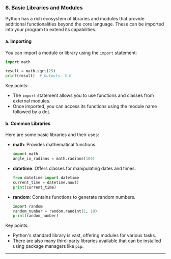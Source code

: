 ### 6. Basic Libraries and Modules

Python has a rich ecosystem of libraries and modules that provide additional functionalities beyond the core language. These can be imported into your program to extend its capabilities.

#### a. Importing

You can import a module or library using the `import` statement:

```python
import math

result = math.sqrt(25)
print(result)  # Outputs: 5.0
```

Key points:
- The `import` statement allows you to use functions and classes from external modules.
- Once imported, you can access its functions using the module name followed by a dot.

#### b. Common Libraries

Here are some basic libraries and their uses:

- **math**: Provides mathematical functions.
  
  ```python
  import math
  angle_in_radians = math.radians(180)
  ```

- **datetime**: Offers classes for manipulating dates and times.
  
  ```python
  from datetime import datetime
  current_time = datetime.now()
  print(current_time)
  ```

- **random**: Contains functions to generate random numbers.
  
  ```python
  import random
  random_number = random.randint(1, 10)
  print(random_number)
  ```

Key points:
- Python's standard library is vast, offering modules for various tasks.
- There are also many third-party libraries available that can be installed using package managers like `pip`.

---
